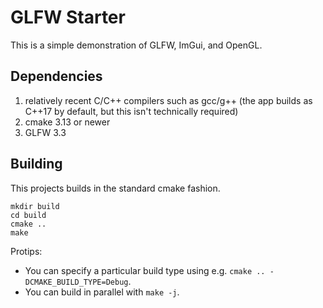 # GLFW Starter

This is a simple demonstration of GLFW, ImGui, and OpenGL.


## Dependencies

1. relatively recent C/C++ compilers such as gcc/g++ (the app builds as C++17 by default, but this
    isn't technically required)
2. cmake 3.13 or newer
3. GLFW 3.3

## Building

This projects builds in the standard cmake fashion.

```
mkdir build
cd build
cmake ..
make
```

Protips:
- You can specify a particular build type using e.g. `cmake .. -DCMAKE_BUILD_TYPE=Debug`.
- You can build in parallel with `make -j`.

